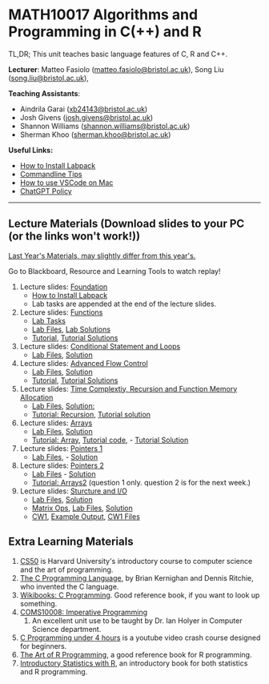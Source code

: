 # MATH10017 Algorithms and Programming in C(++) and R

TL,DR; This unit teaches basic language features of C, R and C++. 

**Lecturer**: Matteo Fasiolo (matteo.fasiolo@bristol.ac.uk), Song Liu (song.liu@bristol.ac.uk),

**Teaching Assistants**: 
   - Aindrila Garai (xb24143@bristol.ac.uk)
   - Josh Givens (josh.givens@bristol.ac.uk)
   - Shannon Williams (shannon.williams@bristol.ac.uk)
   - Sherman Khoo (sherman.khoo@bristol.ac.uk)

**Useful Links:**
   - [How to Install Labpack](labpack-howto/labpack-howto.md)
   - [Commandline Tips](commandline_tips/tips.md)
   - [How to use VSCode on Mac](VS-code-for-mac.md)
   - [ChatGPT Policy](misc/llm.md)
-----------
## Lecture Materials (Download slides to your PC (or the links won't work!))
[Last Year's Materials, may slightly differ from this year's.](https://github.com/anewgithubname/MATH10017-2023)

Go to Blackboard, Resource and Learning Tools to watch replay! 

1. Lecture slides: [Foundation](lecs/lec0.pdf)
   - [How to Install Labpack](labpack-howto/labpack-howto.md)
   - Lab tasks are appended at the end of the lecture slides. 
2. Lecture slides: [Functions](lecs/lec1.pdf)
   - [Lab Tasks](labs/lab1_functions.pptx)
   - [Lab Files](labs/lab1.zip), [Lab Solutions](sols/lab1_sol.zip)
   - [Tutorial](tutorials/Tutorial%201.pptx), [Tutorial Solutions](sols/tutorial_week1_solution.c)
3. Lecture slides: [Conditional Statement and Loops](lecs/lec2.pdf)
   - [Lab Files](labs/lab2.zip), [Solution](sols/lab_2_sol.zip)
4. Lecture slides: [Advanced Flow Control](lecs/lec3.pdf)
   - [Lab Files](labs/lab3.zip), [Solution](sols/lab_3_sol.zip)
   - [Tutorial](tutorials/tutorial_controlflow.pdf), [Tutorial Solutions](sols/tutorial_controlflow_solutions/)
5. Lecture slides: [Time Complextiy, Recursion and Function Memory Allocation](lecs/lec4.pdf)
   - [Lab Files](labs/lab4.zip), [Solution:](sols/lab_4_prime.c)
   - [Tutorial: Recursion](tutorials/tutorial_recursion.pdf), [Tutorial solution](sols/tutorial_recursion_solution.c)
6. Lecture slides: [Arrays](lecs/lec5.pdf)
   - [Lab Files](labs/lab5.zip), [Solution](sols/lab_5_sol.zip)
   - [Tutorial: Array](tutorials/tutorial_arrays.pdf), [Tutorial code](tutorials/tutorial_arrays.c), - [Tutorial Solution](sols/tutorial_arrays_solution.c)
7. Lecture slides: [Pointers 1](lecs/lec6.pdf)
   - [Lab Files](labs/lab6.zip), - [Solution](sols/lab_6_sol.zip)
8. Lecture slides: [Pointers 2](lecs/lec7.pdf)
   - [Lab Files](labs/lab7.zip) - [Solution](sols/lab_7_sol.zip)
   - [Tutorial: Arrays2](tutorials/tutorial_arrays2.pdf) (question 1 only. question 2 is for the next week.)
9. Lecture slides: [Sturcture and I/O](lecs/lec8.pdf)
   - [Lab Files](labs/lab8.zip), [Solution](sols/lab_8_sol.zip)
   - [Matrix Ops](labs/lab9.pdf), [Lab Files](labs/lab9.zip), [Solution](sols/lab_9_sol.zip)
   - [CW1](lecs/lec9.pdf), [Example Output](labs/out.txt), [CW1 Files](labs/cw1.zip)

## Extra Learning Materials

1. [CS50](https://www.youtube.com/c/cs50) is Harvard University's introductory course to computer science and the art of programming. 
2. [The C Programming Language](https://www.amazon.co.uk/C-Programming-Language-2nd/dp/0131103628), by Brian Kernighan and Dennis Ritchie, who invented the C language. 
3. [Wikibooks: C Programming](https://en.wikibooks.org/wiki/C_Programming). Good reference book, if you want to look up something. 
4. [COMS10008: Imperative Programming](http://people.cs.bris.ac.uk/~ian//COMS10008/)
   1. An excellent unit use to be taught by Dr. Ian Holyer in Computer Science department. 
5. [C Programming under 4 hours](https://www.youtube.com/watch?v=KJgsSFOSQv0&t=7521s) is a youtube video crash course designed for beginners. 
6. [The Art of R Programming](https://www.oreilly.com/library/view/the-art-of/9781593273842/), a good reference book for R programming. 
7. [Introductory Statistics with R](https://link.springer.com/book/10.1007/978-0-387-79054-1), an introductory book for both statistics and R programming. 
